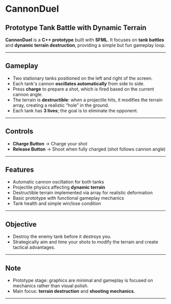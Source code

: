# CannonDuel
## Prototype Tank Battle with Dynamic Terrain

**CannonDuel** is a **C++ prototype** built with **SFML**.
It focuses on **tank battles** and **dynamic terrain destruction**, providing a simple but fun gameplay loop.

---

## Gameplay

- Two stationary tanks positioned on the left and right of the screen.  
- Each tank's cannon **oscillates automatically** from side to side.  
- Press **charge** to prepare a shot, which is fired based on the current cannon angle.  
- The terrain is **destructible**: when a projectile hits, it modifies the terrain array, creating a realistic “hole” in the ground.  
- Each tank has **3 lives**; the goal is to eliminate the opponent.

---

## Controls

- **Charge Button** → Charge your shot  
- **Release Button** → Shoot when fully charged (shot follows cannon angle)  

---

## Features

- Automatic cannon oscillation for both tanks  
- Projectile physics affecting **dynamic terrain**  
- Destructible terrain implemented via array for realistic deformation  
- Basic prototype with functional gameplay mechanics  
- Tank health and simple win/lose condition  

---

## Objective

- Destroy the enemy tank before it destroys you.  
- Strategically aim and time your shots to modify the terrain and create tactical advantages.

---

## Note

- Prototype stage: graphics are minimal and gameplay is focused on mechanics rather than visual polish.  
- Main focus: **terrain destruction** and **shooting mechanics**.

---
